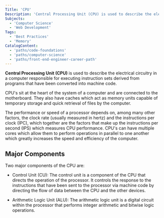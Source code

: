 ```yaml
---
Title: 'CPU'
Description: 'Central Processing Unit (CPU) is used to describe the electrical circuitry in a computer responsible for executing instruction sets derived from programs that have been converted into machine code. CPUs sit at the heart of the system of a computer and are connected to the motherboard. They also have caches which act as memory units capable of temporary storage and quick retrieval of files by the computer.'
Subjects:
  - 'Computer Science'
  - 'Web Development'
Tags:
  - 'Best Practices'
  - 'Memory'
CatalogContent:
  - 'paths/code-foundations'
  - 'paths/computer-science'
  - 'paths/front-end-engineer-career-path'
---
```


**Central Processing Unit (CPU)** is used to describe the electrical circuitry in a computer responsible for executing instruction sets derived from programs that have been converted into machine code.

CPU's sit at the heart of the system of a computer and are connected to the motherboard. They also have caches which act as memory units capable of temporary storage and quick retrieval of files by the computer.

The performance or speed of a processor depends on, among many other factors, the clock rate (usually measured in hertz) and the instructions per clock (IPC), which together are the factors that make up the instructions per second (IPS) which measures CPU performance. CPU's can have multiple cores which allow them to perform operations in parallel to one another which greatly increases the speed and efficiency of the computer.

## Major Components

Two major components of the CPU are:

- Control Unit (CU): The control unit is a component of the CPU that directs the operation of the processor. It controls the response to the instructions that have been sent to the processor via machine code by directing the flow of data between the CPU and the other devices.

- Arithmetic Logic Unit (ALU): The arithmetic logic unit is a digital circuit within the processor that performs integer arithmetic and bitwise logic operations.
